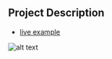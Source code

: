 ## Project Description

* [live example](https://partybrasil.github.io/website-templates/funky-cool-blue/)

![alt text](https://github.com/learning-zone/Website-Templates/blob/master/assets/FunkyCoolBlue.png "FunkyCoolBlue")
